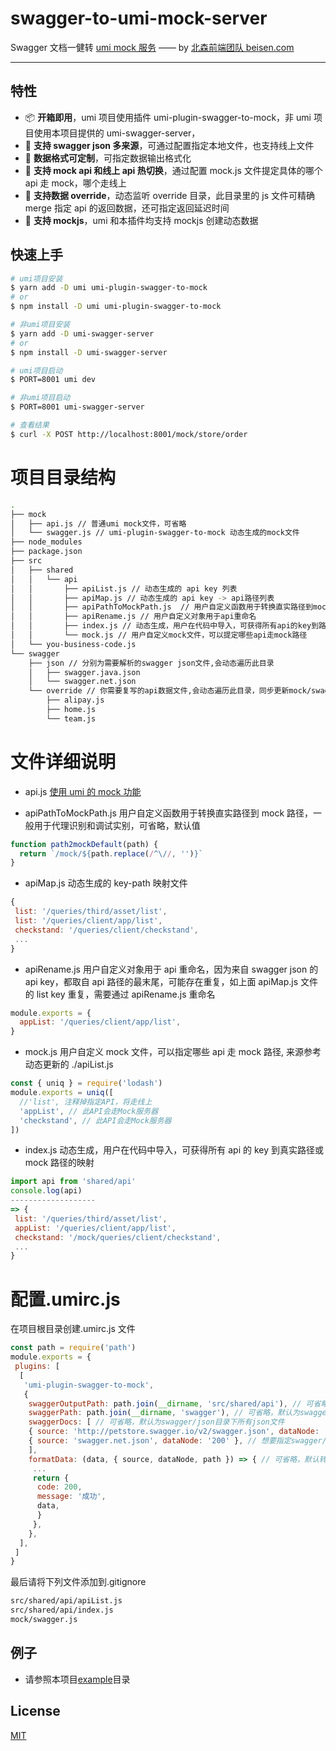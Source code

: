 # swagger-to-umi-mock-server

Swagger 文档一健转 [umi mock 服务](https://umijs.org/zh/guide/mock-data.html#%E4%BD%BF%E7%94%A8-umi-%E7%9A%84-mock-%E5%8A%9F%E8%83%BD)
—— by [北森前端团队 beisen.com](https://www.beisen.com/)

---

## 特性

- 📦 **开箱即用**，umi 项目使用插件 umi-plugin-swagger-to-mock，非 umi 项目使用本项目提供的 umi-swagger-server，
- 🏈 **支持 swagger json 多来源**，可通过配置指定本地文件，也支持线上文件
- 🎉 **数据格式可定制**，可指定数据输出格式化
- 🚀 **支持 mock api 和线上 api 热切换**，通过配置 mock.js 文件提定具体的哪个 api 走 mock，哪个走线上
- 💈 **支持数据 override**，动态监听 override 目录，此目录里的 js 文件可精确 merge 指定 api 的返回数据，还可指定返回延迟时间
- 🐠 **支持 mockjs**，umi 和本插件均支持 mockjs 创建动态数据

## 快速上手

```bash
# umi项目安装
$ yarn add -D umi umi-plugin-swagger-to-mock
# or
$ npm install -D umi umi-plugin-swagger-to-mock

# 非umi项目安装
$ yarn add -D umi-swagger-server
# or
$ npm install -D umi-swagger-server

# umi项目启动
$ PORT=8001 umi dev

# 非umi项目启动
$ PORT=8001 umi-swagger-server

# 查看结果
$ curl -X POST http://localhost:8001/mock/store/order

```

# 项目目录结构

```bash
.
├── mock
│   ├── api.js // 普通umi mock文件，可省略
│   └── swagger.js // umi-plugin-swagger-to-mock 动态生成的mock文件
├── node_modules
├── package.json
├── src
│   ├── shared
│   │   └── api
│   │       ├── apiList.js // 动态生成的 api key 列表
│   │       ├── apiMap.js // 动态生成的 api key -> api路径列表
│   │       ├── apiPathToMockPath.js  // 用户自定义函数用于转换直实路径到mock路径
│   │       ├── apiRename.js // 用户自定义对象用于api重命名
│   │       ├── index.js // 动态生成，用户在代码中导入，可获得所有api的key到路径的映射
│   │       └── mock.js // 用户自定义mock文件，可以提定哪些api走mock路径
│   └── you-business-code.js
└── swagger
    ├── json // 分别为需要解析的swagger json文件,会动态遍历此目录
    │   ├── swagger.java.json
    │   └── swagger.net.json
    └── override // 你需要复写的api数据文件,会动态遍历此目录，同步更新mock/swagger.js
        ├── alipay.js
        ├── home.js
        └── team.js
```

# 文件详细说明

- api.js [使用 umi 的 mock 功能](https://umijs.org/zh/guide/mock-data.html#%E4%BD%BF%E7%94%A8-umi-%E7%9A%84-mock-%E5%8A%9F%E8%83%BD)

- apiPathToMockPath.js 用户自定义函数用于转换直实路径到 mock 路径，一般用于代理识别和调试实别，可省略，默认值

```javascript
function path2mockDefault(path) {
  return `/mock/${path.replace(/^\//, '')}`
}
```

- apiMap.js 动态生成的 key-path 映射文件

```javascript
{
 list: '/queries/third/asset/list',
 list: '/queries/client/app/list',
 checkstand: '/queries/client/checkstand',
 ...
}
```

- apiRename.js 用户自定义对象用于 api 重命名，因为来自 swagger json 的 api key，都取自 api 路径的最末尾，可能存在重复，如上面 apiMap.js 文件的 list key 重复，需要通过 apiRename.js 重命名

```javascript
module.exports = {
  appList: '/queries/client/app/list',
}
```

- mock.js 用户自定义 mock 文件，可以指定哪些 api 走 mock 路径, 来源参考动态更新的 ./apiList.js

```javascript
const { uniq } = require('lodash')
module.exports = uniq([
  //'list', 注释掉指定API，将走线上
  'appList', // 此API会走Mock服务器
  'checkstand', // 此API会走Mock服务器
])
```

- index.js 动态生成，用户在代码中导入，可获得所有 api 的 key 到真实路径或 mock 路径的映射

```javascript
import api from 'shared/api'
console.log(api)
-------------------
=> {
 list: '/queries/third/asset/list',
 appList: '/queries/client/app/list',
 checkstand: '/mock/queries/client/checkstand',
 ...
}
```

# 配置.umirc.js

在项目根目录创建.umirc.js 文件

```javascript
const path = require('path')
module.exports = {
 plugins: [
  [
   'umi-plugin-swagger-to-mock',
   {
    swaggerOutputPath: path.join(__dirname, 'src/shared/api'), // 可省略默认为src/shared/api
    swaggerPath: path.join(__dirname, 'swagger'), // 可省略，默认为swagger, 此目录须包含两个子目录json 和 override
    swaggerDocs: [ // 可省略，默认为swagger/json目录下所有json文件
    { source: 'http://petstore.swagger.io/v2/swagger.json', dataNode: 'default' }, //   dataNode 为swagger文档存放数据的节点，一般取值: default | 200
    { source: 'swagger.net.json', dataNode: '200' }, // 想要指定swagger/json/  swagger.net.json的dataNode为 200
   	],
    formatData: (data, { source, dataNode, path }) => { // 可省略，默认转换为{code: 200,   message: '成功', data}
     ...
     return {
      code: 200,
      message: '成功',
      data,
      }
     },
    },
  ],
 ]
}
```

最后请将下列文件添加到.gitignore

```bash
src/shared/api/apiList.js
src/shared/api/index.js
mock/swagger.js
```

## 例子

- 请参照本项目[example](https://github.com/Leonard-Li777/swagger-to-umi-mock-server/tree/master/example)目录

## License

[MIT](./LICENSE)
